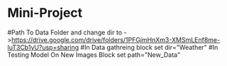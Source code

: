 # Mini-Project
#Path To Data Folder and change dir to  ->https://drive.google.com/drive/folders/1PFGjmHnXm3-XMSmLEnf8me-luT3Cb1yU?usp=sharing
#In Data gathreing block set  dir="Weather"
#In Testing Model On New Images Block set path="New_Data"
